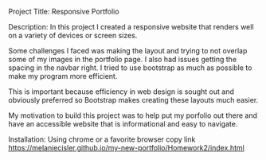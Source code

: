 Project Title: Responsive Portfolio

Description: In this project I created a responsive website that renders well on a variety of devices or screen sizes. 

Some challenges I faced was making the layout and trying to not overlap some of my images in the portfolio page. I also had
issues getting the spacing in the navbar right. I tried to use bootstrap as much as possible to make my program more efficient. 

This is important because efficiency in web design is sought out and obviously preferred so Bootstrap makes creating
these layouts much easier. 

My motivation to build this project was to help put my porfolio out there and have an accessible 
website that is informational and easy to navigate. 

Installation: Using chrome or a favorite browser copy link https://melaniecisler.github.io/my-new-portfolio/Homework2/index.html
